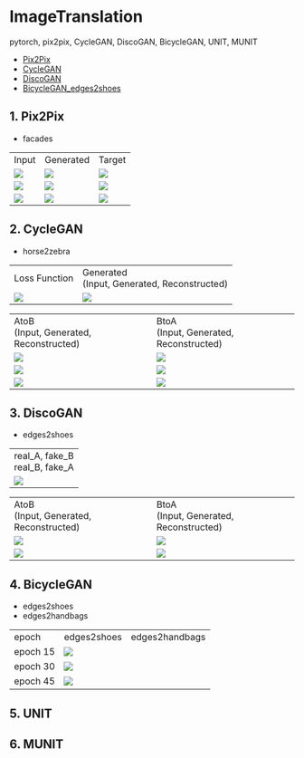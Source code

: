 # ImageTranslation
pytorch, pix2pix, CycleGAN, DiscoGAN, BicycleGAN, UNIT, MUNIT

- [Pix2Pix](https://github.com/suhoy901/ImageTranslation/blob/master/Pix2Pix/1.%20Pix2Pix_train.ipynb)
- [CycleGAN](https://github.com/suhoy901/ImageTranslation/blob/master/CycleGAN/2.%20CycleGAN_train.ipynb)
- [DiscoGAN](https://github.com/suhoy901/ImageTranslation/blob/master/DiscoGAN/DiscoGAN.ipynb)
- [BicycleGAN_edges2shoes](https://github.com/suhoy901/ImageTranslation/blob/master/BicycleGAN/2.%20BicycleGAN_edges2shoes_train.ipynb)

## 1. Pix2Pix
- facades

<table>
  <tr>
    <td style="text-align: middle;">Input</td>
    <td style="text-align: middle;">Generated</td>
    <td style="text-align: middle;">Target</td>
  </tr>
  <tr>
    <td>
     <img src="https://raw.githubusercontent.com/suhoy901/ImageTranslation/master/Pix2Pix/dataset/facades/test/a/cmp_b0206.jpg"/>
    </td>
    <td>
     <img src="https://raw.githubusercontent.com/suhoy901/ImageTranslation/master/Pix2Pix/result/facades/cmp_b0206.jpg"/>
    </td>
    <td>
     <img src="https://raw.githubusercontent.com/suhoy901/ImageTranslation/master/Pix2Pix/dataset/facades/test/b/cmp_b0206.jpg"/>
    </td>
  </tr>
  <tr>
    <td>
     <img src="https://raw.githubusercontent.com/suhoy901/ImageTranslation/master/Pix2Pix/dataset/facades/test/a/cmp_b0239.jpg"/>
    </td>
    <td>
     <img src="https://raw.githubusercontent.com/suhoy901/ImageTranslation/master/Pix2Pix/result/facades/cmp_b0239.jpg"/>
    </td>
    <td>
     <img src="https://raw.githubusercontent.com/suhoy901/ImageTranslation/master/Pix2Pix/dataset/facades/test/b/cmp_b0239.jpg"/>
    </td>
  </tr>
  <tr>
    <td>
     <img src="https://raw.githubusercontent.com/suhoy901/ImageTranslation/master/Pix2Pix/dataset/facades/test/a/cmp_b0360.jpg"/>
    </td>
    <td>
     <img src="https://raw.githubusercontent.com/suhoy901/ImageTranslation/master/Pix2Pix/result/facades/cmp_b0360.jpg"/>
    </td>
    <td>
     <img src="https://raw.githubusercontent.com/suhoy901/ImageTranslation/master/Pix2Pix/dataset/facades/test/b/cmp_b0360.jpg"/>
    </td>
  </tr>
</table>

## 2. CycleGAN
- horse2zebra

<table>
  <tr>
    <td style="text-align: middle;">Loss Function</td>
    <td style="text-align: middle;">Generated<br>(Input, Generated, Reconstructed)</td>
  </tr>
  <tr>
    <td>
     <img src="https://raw.githubusercontent.com/suhoy901/ImageTranslation/master/CycleGAN/horse2zebra_results/Loss_values_epoch_200.png"/>
    </td>
    <td>
     <img src="https://raw.githubusercontent.com/suhoy901/ImageTranslation/master/CycleGAN/horse2zebra_results/horse2zebra_CycleGAN_epochs_200.gif"/>
    </td>
  </tr>
</table>

<table>
  <tr>
    <td style="text-align: middle;">AtoB<br>(Input, Generated, Reconstructed)</td>
    <td style="text-align: middle;">BtoA<br>(Input, Generated, Reconstructed)</td>
  </tr>
  <tr>
    <td>
     <img src="https://raw.githubusercontent.com/suhoy901/ImageTranslation/master/CycleGAN/horse2zebra_test_results/AtoB/Test_result_118.png"/>
    </td>
    <td>
     <img src="https://raw.githubusercontent.com/suhoy901/ImageTranslation/master/CycleGAN/horse2zebra_test_results/BtoA/Test_result_118.png"/>
    </td>
  </tr>
  <tr>
    <td>
     <img src="https://raw.githubusercontent.com/suhoy901/ImageTranslation/master/CycleGAN/horse2zebra_test_results/AtoB/Test_result_62.png"/>
    </td>
    <td>
     <img src="https://raw.githubusercontent.com/suhoy901/ImageTranslation/master/CycleGAN/horse2zebra_test_results/BtoA/Test_result_62.png"/>
    </td>
  </tr>
  <tr>
    <td>
     <img src="https://raw.githubusercontent.com/suhoy901/ImageTranslation/master/CycleGAN/horse2zebra_test_results/AtoB/Test_result_98.png"/>
    </td>
    <td>
     <img src="https://raw.githubusercontent.com/suhoy901/ImageTranslation/master/CycleGAN/horse2zebra_test_results/BtoA/Test_result_98.png"/>
    </td>
  </tr>
</table>

## 3. DiscoGAN
- edges2shoes

<table>
  <tr>
    <td style="text-align: middle;">real_A, fake_B<br>real_B, fake_A
</td>
  </tr>
  <td>
     <img src="https://raw.githubusercontent.com/suhoy901/ImageTranslation/master/DiscoGAN/results/samples_animation.gif"/>
    </td>
</table>
<table>
   <tr>
    <td style="text-align: middle;">AtoB<br>(Input, Generated, Reconstructed)</td>
    <td style="text-align: middle;">BtoA<br>(Input, Generated, Reconstructed)</td>
  </tr>
  <tr>
    <td>
     <img src="https://raw.githubusercontent.com/suhoy901/ImageTranslation/master/DiscoGAN/results/25.png"/>
    </td>
    <td>
     <img src="https://raw.githubusercontent.com/suhoy901/ImageTranslation/master/DiscoGAN/results/51.png"/>
    </td>
  </tr>
  <tr>
    <td>
     <img src="https://raw.githubusercontent.com/suhoy901/ImageTranslation/master/DiscoGAN/results/74.png"/>
    </td>
    <td>
     <img src="https://raw.githubusercontent.com/suhoy901/ImageTranslation/master/DiscoGAN/results/97.png"/>
    </td>
  </tr>
</table>

## 4. BicycleGAN
- edges2shoes
- edges2handbags


<table>
  <tr>
    <td style="text-align: middle;">epoch</td>
    <td style="text-align: middle;">edges2shoes</td>
    <td style="text-align: middle;">edges2handbags</td>
  </tr>
  <tr>
    <td>epoch 15</td>
    <td>
     <img src="https://raw.githubusercontent.com/suhoy901/ImageTranslation/master/BicycleGAN/result/edges2shoes_gif/BicycleGAN_edges2shoes_epochs_10.gif"/>
    </td>
    <td>
     <img src=""/>
    </td>
  </tr>
  <tr>
    <td>epoch 30</td>
    <td>
     <img src="https://raw.githubusercontent.com/suhoy901/ImageTranslation/master/BicycleGAN/result/edges2shoes_gif/BicycleGAN_edges2shoes_epochs_30.gif"/>
    </td>
    <td>
     <img src=""/>
    </td>
  </tr>
  <tr>
    <td>epoch 45</td>
    <td>
     <img src="https://raw.githubusercontent.com/suhoy901/ImageTranslation/master/BicycleGAN/result/edges2shoes_gif/BicycleGAN_edges2shoes_epochs_45.gif"/>
    </td>
    <td>
     <img src=""/>
    </td>
  </tr>
</table>


## 5. UNIT

## 6. MUNIT
